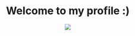 <h1 align="center">Welcome to my profile :)</h1>

<p align="center">
  <img src="https://github.com/Quinn-Barber/Quinn-Barber/blob/main/Trefoil_knot_conways_game_of_life.gif"/>
</p>
